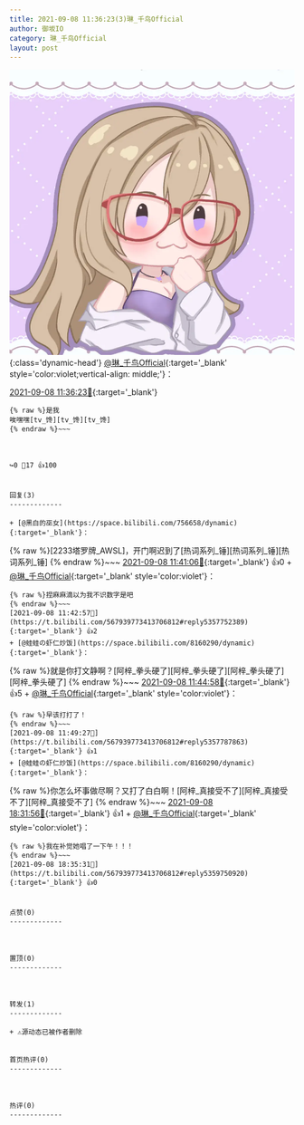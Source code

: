 ```yaml
---
title: 2021-09-08 11:36:23(3)琳_千鸟Official
author: 御坂IO
category: 琳_千鸟Official
layout: post
---
```


![img](/images/c0a88f85ebd0d056f37b114e0748e69556c8b488.jpg){:class='dynamic-head'}
[@琳_千鸟Official](https://space.bilibili.com/1620923329/dynamic){:target='_blank' style='color:violet;vertical-align: middle;'}：

[2021-09-08 11:36:23🔗](https://t.bilibili.com/567939773413706812){:target='_blank'}

~~~
{% raw %}是我
唉嘿嘿[tv_馋][tv_馋][tv_馋]
{% endraw %}~~~



↪️0 💬17 👍100


回复(3)
-------------

+ [@黑白的巫女](https://space.bilibili.com/756658/dynamic){:target='_blank'}：
~~~
{% raw %}[2233塔罗牌_AWSL]，开门啊迟到了[热词系列_锤][热词系列_锤][热词系列_锤]
{% endraw %}~~~
[2021-09-08 11:41:06🔗](https://t.bilibili.com/567939773413706812#reply5357739504){:target='_blank'} 👍0
    + [@琳_千鸟Official](https://space.bilibili.com/1620923329/dynamic){:target='_blank' style='color:violet'}：
~~~
{% raw %}捏麻麻滴以为我不识数字是吧
{% endraw %}~~~
[2021-09-08 11:42:57🔗](https://t.bilibili.com/567939773413706812#reply5357752389){:target='_blank'} 👍2
+ [@蛙蛙の虾仁炒饭](https://space.bilibili.com/8160290/dynamic){:target='_blank'}：
~~~
{% raw %}就是你打文静啊？[阿梓_拳头硬了][阿梓_拳头硬了][阿梓_拳头硬了][阿梓_拳头硬了]
{% endraw %}~~~
[2021-09-08 11:44:58🔗](https://t.bilibili.com/567939773413706812#reply5357765543){:target='_blank'} 👍5
    + [@琳_千鸟Official](https://space.bilibili.com/1620923329/dynamic){:target='_blank' style='color:violet'}：
~~~
{% raw %}早该打打了！
{% endraw %}~~~
[2021-09-08 11:49:27🔗](https://t.bilibili.com/567939773413706812#reply5357787863){:target='_blank'} 👍1
+ [@蛙蛙の虾仁炒饭](https://space.bilibili.com/8160290/dynamic){:target='_blank'}：
~~~
{% raw %}你怎么坏事做尽啊？又打了白白啊！[阿梓_真接受不了][阿梓_真接受不了][阿梓_真接受不了]
{% endraw %}~~~
[2021-09-08 18:31:56🔗](https://t.bilibili.com/567939773413706812#reply5359722893){:target='_blank'} 👍1
    + [@琳_千鸟Official](https://space.bilibili.com/1620923329/dynamic){:target='_blank' style='color:violet'}：
~~~
{% raw %}我在补觉她唱了一下午！！！
{% endraw %}~~~
[2021-09-08 18:35:31🔗](https://t.bilibili.com/567939773413706812#reply5359750920){:target='_blank'} 👍0


点赞(0)
-------------



置顶(0)
-------------



转发(1)
-------------

+ ⚠源动态已被作者删除


首页热评(0)
-------------



热评(0)
-------------



